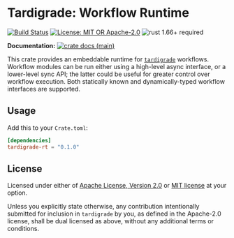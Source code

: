 # Tardigrade: Workflow Runtime

[![Build Status](https://github.com/slowli/tardigrade/workflows/CI/badge.svg?branch=main)](https://github.com/slowli/tardigrade/actions)
[![License: MIT OR Apache-2.0](https://img.shields.io/badge/License-MIT%2FApache--2.0-blue)](https://github.com/slowli/tardigrade#license)
![rust 1.66+ required](https://img.shields.io/badge/rust-1.66+-blue.svg?label=Required%20Rust)

**Documentation:**
[![crate docs (main)](https://img.shields.io/badge/main-yellow.svg?label=docs)](https://slowli.github.io/tardigrade/tardigrade_rt/)

This crate provides an embeddable runtime for [`tardigrade`] workflows.
Workflow modules can be run either using a high-level async interface,
or a lower-level sync API; the latter could be useful for greater control
over workflow execution. Both statically known and dynamically-typed
workflow interfaces are supported.

## Usage

Add this to your `Crate.toml`:

```toml
[dependencies]
tardigrade-rt = "0.1.0"
```

## License

Licensed under either of [Apache License, Version 2.0](LICENSE-APACHE)
or [MIT license](LICENSE-MIT) at your option.

Unless you explicitly state otherwise, any contribution intentionally submitted
for inclusion in `tardigrade` by you, as defined in the Apache-2.0 license,
shall be dual licensed as above, without any additional terms or conditions.

<!-- TODO: replace with crates.io links before publishing -->
[`tardigrade`]: ../..
